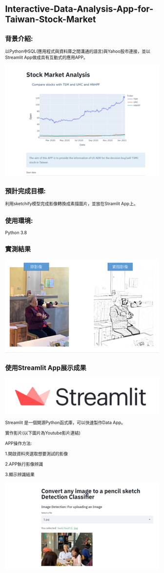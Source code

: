 # Interactive-Data-Analysis-App-for-Taiwan-Stock-Market


## 背景介紹:
以Python中SQL(應用程式與資料庫之間溝通的語言)與Yahoo股市連接，並以Streamlit App做成具有互動式的應用APP。

![image](https://github.com/tddwso/Interactive-Data-Analysis-App-for-Taiwan-Stock-Market/blob/main/stock%20logo.PNG)

## 預計完成目標:
利用sketchify模型完成影像轉換成素描圖片，並放在Stramlit App上。

## 使用環境:
Python 3.8

## 實測結果


![image](https://github.com/tddwso/Convert-any-image-to-a-pencil-sketch-by-Streamlit-App/blob/main/%E7%B4%A0%E6%8F%8F%E8%BD%89%E6%8F%9B%E5%9C%96.PNG)

## 使用Streamlit App展示成果

![image](https://github.com/tddwso/Uniqlo-Label-Defect-Classification-by-Deep-Learning/blob/main/Stream%20Logo.png)

Streamlit 是一個開源Python函式庫，可以快速製作Data App。

實作影片(以下圖片為Youtube影片連結)

APP操作方法:

1.開啟資料夾選取想要測試的影像

2.APP執行影像辨識

3.顯示辨識結果

[![IMAGE ALT TEXT HERE](https://github.com/tddwso/Convert-any-image-to-a-pencil-sketch-by-Streamlit-App/blob/main/streamlit.png)](https://youtu.be/-FEJmhjr4r0)
